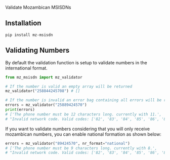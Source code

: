 Validate Mozambican MSISDNs

## Installation

`pip install mz-msisdn`

## Validating Numbers

By default the validation function is setup to validate numbers in the international format.

```py
from mz_msisdn import mz_validator

# If the number is valid an empty array will be returned
mz_validator("258844245708") # []

# If the number is invalid an error bag containing all errors will be returned
errors = mz_validator("25889424570")
print(errors)
# ['The phone number must be 12 characters long. currently with 11.',
# "Invalid network code. Valid codes: ['82', '83', '84', '85', '86', '87']."]

```

If you want to validate numbers considering that you will only receive mozambican numbers, you can enable national formation as shown below:

```py
errors = mz_validator("89424570", nr_format="national")
# ['The phone number must be 9 characters long. currently with 8.',
# "Invalid network code. Valid codes: ['82', '83', '84', '85', '86', '87']."]
```
